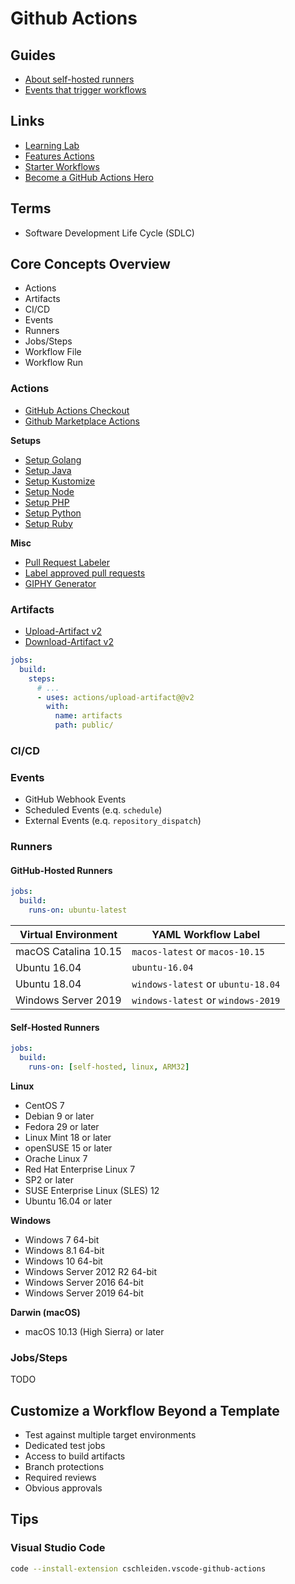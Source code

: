 # Github Actions

<!--
https://github.com/k6io/example-github-actions/tree/master

https://www.linkedin.com/learning/github-actions-first-look-2/what-are-github-actions
https://www.linkedin.com/learning/learning-github-actions-2/automating-with-github-actions-2

https://app.pluralsight.com/library/courses/building-custom-github-actions/table-of-contents

filename:.yml path:.github/workflows
-->

## Guides

- [About self-hosted runners](https://docs.github.com/en/actions/hosting-your-own-runners/about-self-hosted-runners)
- [Events that trigger workflows](https://docs.github.com/en/actions/reference/events-that-trigger-workflows)

## Links

- [Learning Lab](https://lab.github.com/)
- [Features Actions](https://github.com/features/actions)
- [Starter Workflows](https://github.com/actions/starter-workflows)
- [Become a GitHub Actions Hero](https://github-actions-hero.vercel.app/)

## Terms

- Software Development Life Cycle (SDLC)

## Core Concepts Overview

- Actions
- Artifacts
- CI/CD
- Events
- Runners
- Jobs/Steps
- Workflow File
- Workflow Run

### Actions

- [GitHub Actions Checkout](https://github.com/actions/checkout)
- [Github Marketplace Actions](https://github.com/marketplace?type=actions)

**Setups**

- [Setup Golang](https://github.com/actions/setup-go)
- [Setup Java](https://github.com/actions/setup-java)
- [Setup Kustomize](https://github.com/imranismail/setup-kustomize)
- [Setup Node](https://github.com/actions/setup-node)
- [Setup PHP](https://github.com/shivammathur/setup-php)
- [Setup Python](https://github.com/actions/setup-python)
- [Setup Ruby](https://github.com/ruby/setup-ruby)

**Misc**

- [Pull Request Labeler](https://github.com/actions/labeler)
- [Label approved pull requests](https://github.com/abinoda/label-when-approved-action)
- [GIPHY Generator](https://github.com/IAmHughes/giphy-generator)

<!--
docker://sonarsource/sonar-scanner-cli:latest
azure/setup-kubectl@v1
imranismail/setup-kustomize@v1
azure/k8s-set-context@v1
actions/setup-python@v1
BSFishy/pip-action@v1
chrisdickinson/setup-yq@latest
clowdhaus/argo-cd-action/@main
wangchucheng/git-repo-sync@v0.1.0
-->

<!-- ##

- Supercharged GitHub Flow -->

### Artifacts

- [Upload-Artifact v2](https://github.com/actions/upload-artifact)
- [Download-Artifact v2](https://github.com/actions/download-artifact)

```yml
jobs:
  build:
    steps:
      # ...
      - uses: actions/upload-artifact@@v2
        with:
          name: artifacts
          path: public/
```

### CI/CD

### Events

- GitHub Webhook Events
- Scheduled Events (e.q. `schedule`)
- External Events (e.q. `repository_dispatch`)

### Runners

#### GitHub-Hosted Runners

```yml
jobs:
  build:
    runs-on: ubuntu-latest
```

| Virtual Environment | YAML Workflow Label |
| --- | --- |
| macOS Catalina 10.15 | `macos-latest` or `macos-10.15` |
| Ubuntu 16.04 | `ubuntu-16.04` |
| Ubuntu 18.04 | `windows-latest` or `ubuntu-18.04` |
| Windows Server 2019 | `windows-latest` or `windows-2019` |

#### Self-Hosted Runners

```yml
jobs:
  build:
    runs-on: [self-hosted, linux, ARM32]
```

**Linux**

- CentOS 7
- Debian 9 or later
- Fedora 29 or later
- Linux Mint 18 or later
- openSUSE 15 or later
- Orache Linux 7
- Red Hat Enterprise Linux 7
- SP2 or later
- SUSE Enterprise Linux (SLES) 12
- Ubuntu 16.04 or later

**Windows**

- Windows 7 64-bit
- Windows 8.1 64-bit
- Windows 10 64-bit
- Windows Server 2012 R2 64-bit
- Windows Server 2016 64-bit
- Windows Server 2019 64-bit

**Darwin (macOS)**

- macOS 10.13 (High Sierra) or later

### Jobs/Steps

TODO

## Customize a Workflow Beyond a Template

- Test against multiple target environments
- Dedicated test jobs
- Access to build artifacts
- Branch protections
- Required reviews
- Obvious approvals

## Tips

### Visual Studio Code

```sh
code --install-extension cschleiden.vscode-github-actions
```
